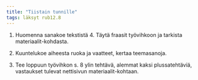 ```yaml
---
title: "Tiistain tunnille"
tags: läksyt rub12.8
---
```


1. Huomenna sanakoe tekstistä 4. Täytä fraasit työvihkoon ja tarkista materiaalit-kohdasta.

2. Kuuntelukoe aiheesta ruoka ja vaatteet, kertaa teemasanoja.

3. Tee loppuun työvihkon s. 8 ylin tehtävä, alemmat kaksi plussatehtäviä, vastaukset tulevat nettisivun materiaalit-kohtaan.
